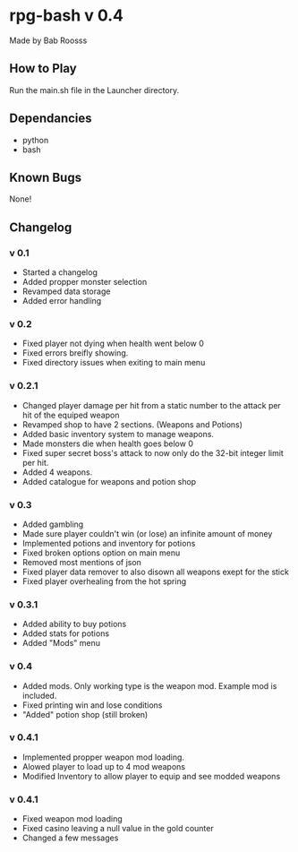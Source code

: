 # rpg-bash v 0.4
Made by Bab Roosss

## How to Play
Run the main.sh file in the Launcher directory.

## Dependancies
- python
- bash

## Known Bugs
None!

## Changelog

### v 0.1
- Started a changelog
- Added propper monster selection
- Revamped data storage
- Added error handling

### v 0.2
- Fixed player not dying when health went below 0
- Fixed errors breifly showing.
- Fixed directory issues when exiting to main menu

### v 0.2.1
- Changed player damage per hit from a static number to the attack per hit of the equiped weapon
- Revamped shop to have 2 sections. (Weapons and Potions)
- Added basic inventory system to manage weapons.
- Made monsters die when health goes below 0
- Fixed super secret boss's attack to now only do the 32-bit integer limit per hit.
- Added 4 weapons.
- Added catalogue for weapons and potion shop

### v 0.3
- Added gambling
- Made sure player couldn't win (or lose) an infinite amount of money
- Implemented potions and inventory for potions
- Fixed broken options option on main menu
- Removed most mentions of json
- Fixed player data remover to also disown all weapons exept for the stick
- Fixed player overhealing from the hot spring

### v 0.3.1
- Added ability to buy potions
- Added stats for potions
- Added "Mods" menu

### v 0.4
- Added mods. Only working type is the weapon mod. Example mod is included.
- Fixed printing win and lose conditions
- "Added" potion shop (still broken)

### v 0.4.1
- Implemented propper weapon mod loading.
- Alowed player to load up to 4 mod weapons
- Modified Inventory to allow player to equip and see modded weapons

### v 0.4.1
- Fixed weapon mod loading
- Fixed casino leaving a null value in the gold counter
- Changed a few messages